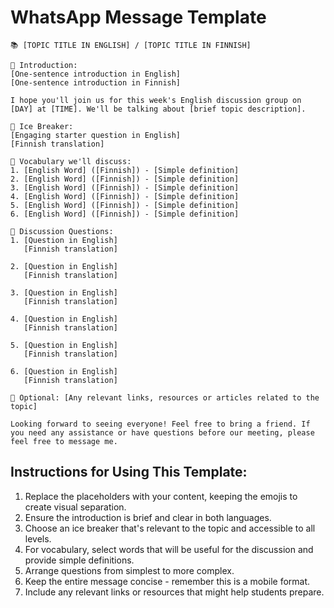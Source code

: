 # WhatsApp Message Template

```
📚 [TOPIC TITLE IN ENGLISH] / [TOPIC TITLE IN FINNISH]

🎯 Introduction:
[One-sentence introduction in English]
[One-sentence introduction in Finnish]

I hope you'll join us for this week's English discussion group on [DAY] at [TIME]. We'll be talking about [brief topic description].

🥶 Ice Breaker:
[Engaging starter question in English]
[Finnish translation]

📝 Vocabulary we'll discuss:
1. [English Word] ([Finnish]) - [Simple definition]
2. [English Word] ([Finnish]) - [Simple definition]
3. [English Word] ([Finnish]) - [Simple definition]
4. [English Word] ([Finnish]) - [Simple definition]
5. [English Word] ([Finnish]) - [Simple definition]
6. [English Word] ([Finnish]) - [Simple definition]

💬 Discussion Questions:
1. [Question in English]
   [Finnish translation]

2. [Question in English]
   [Finnish translation]

3. [Question in English]
   [Finnish translation]

4. [Question in English]
   [Finnish translation]

5. [Question in English]
   [Finnish translation]

6. [Question in English]
   [Finnish translation]

📌 Optional: [Any relevant links, resources or articles related to the topic]

Looking forward to seeing everyone! Feel free to bring a friend. If you need any assistance or have questions before our meeting, please feel free to message me.
```

## Instructions for Using This Template:

1. Replace the placeholders with your content, keeping the emojis to create visual separation.
2. Ensure the introduction is brief and clear in both languages.
3. Choose an ice breaker that's relevant to the topic and accessible to all levels.
4. For vocabulary, select words that will be useful for the discussion and provide simple definitions.
5. Arrange questions from simplest to more complex.
6. Keep the entire message concise - remember this is a mobile format.
7. Include any relevant links or resources that might help students prepare.
